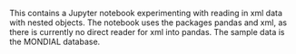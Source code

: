This contains a Jupyter notebook experimenting with reading in xml data with nested objects. The notebook uses the packages pandas and xml, as there is currently no direct reader for xml into pandas. The sample data is the MONDIAL database.
